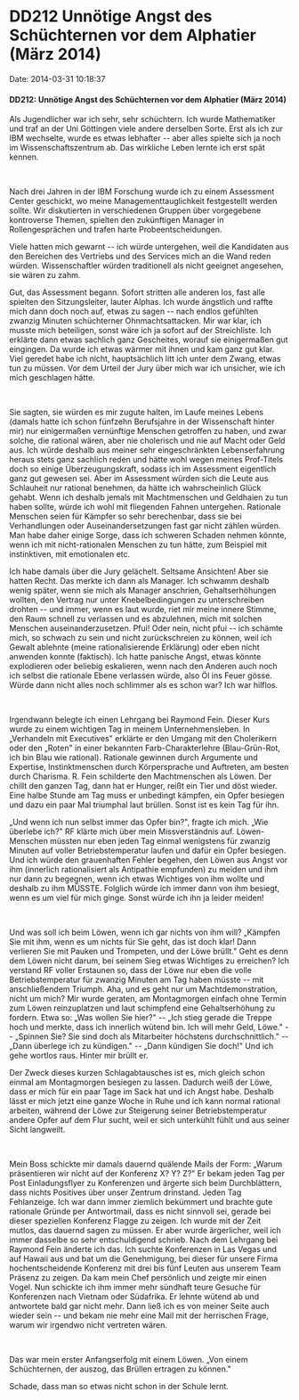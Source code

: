 DD212 Unnötige Angst des Schüchternen vor dem Alphatier (März 2014)
===================================================================

Date: 2014-03-31 10:18:37

#### DD212: Unnötige Angst des Schüchternen vor dem Alphatier (März 2014)

Als Jugendlicher war ich sehr, sehr schüchtern. Ich wurde Mathematiker
und traf an der Uni Göttingen viele andere derselben Sorte. Erst als ich
zur IBM wechselte, wurde es etwas lebhafter -- aber alles spielte sich
ja noch im Wissenschaftszentrum ab. Das wirkliche Leben lernte ich erst
spät kennen.

 

Nach drei Jahren in der IBM Forschung wurde ich zu einem Assessment
Center geschickt, wo meine Managementtauglichkeit festgestellt werden
sollte. Wir diskutierten in verschiedenen Gruppen über vorgegebene
kontroverse Themen, spielten den zukünftigen Manager in Rollengesprächen
und trafen harte Probeentscheidungen.

Viele hatten mich gewarnt -- ich würde untergehen, weil die Kandidaten
aus den Bereichen des Vertriebs und des Services mich an die Wand reden
würden. Wissenschaftler würden traditionell als nicht geeignet
angesehen, sie wären zu zahm.

Gut, das Assessment begann. Sofort stritten alle anderen los, fast alle
spielten den Sitzungsleiter, lauter Alphas. Ich wurde ängstlich und
raffte mich dann doch noch auf, etwas zu sagen -- nach endlos gefühlten
zwanzig Minuten schüchterner Ohnmachtsattacken. Mir war klar, ich musste
mich beteiligen, sonst wäre ich ja sofort auf der Streichliste. Ich
erklärte dann etwas sachlich ganz Gescheites, worauf sie einigermaßen
gut eingingen. Da wurde ich etwas wärmer mit ihnen und kam ganz gut
klar. Viel geredet habe ich nicht, hauptsächlich litt ich unter dem
Zwang, etwas tun zu müssen. Vor dem Urteil der Jury über mich war ich
unsicher, wie ich mich geschlagen hätte.

 

Sie sagten, sie würden es mir zugute halten, im Laufe meines Lebens
(damals hatte ich schon fünfzehn Berufsjahre in der Wissenschaft hinter
mir) nur einigermaßen vernünftige Menschen getroffen zu haben, und zwar
solche, die rational wären, aber nie cholerisch und nie auf Macht oder
Geld aus. Ich würde deshalb aus meiner sehr eingeschränkten
Lebenserfahrung heraus stets ganz sachlich reden und hätte wohl wegen
meines Prof-Titels doch so einige Überzeugungskraft, sodass ich im
Assessment eigentlich ganz gut gewesen sei. Aber im Assessment würden
sich die Leute aus Schlauheit nur rational benehmen, da hätte ich
wahrscheinlich Glück gehabt. Wenn ich deshalb jemals mit Machtmenschen
und Geldhaien zu tun haben sollte, würde ich wohl mit fliegenden Fahnen
untergehen. Rationale Menschen seien für Kämpfer so sehr berechenbar,
dass sie bei Verhandlungen oder Auseinandersetzungen fast gar nicht
zählen würden. Man habe daher einige Sorge, dass ich schweren Schaden
nehmen könnte, wenn ich mit nicht-rationalen Menschen zu tun hätte, zum
Beispiel mit instinktiven, mit emotionalen etc.

Ich habe damals über die Jury gelächelt. Seltsame Ansichten! Aber sie
hatten Recht. Das merkte ich dann als Manager. Ich schwamm deshalb wenig
später, wenn sie mich als Manager anschrien, Gehaltserhöhungen wollten,
den Vertrag nur unter Knebelbedingungen zu unterschreiben drohten -- und
immer, wenn es laut wurde, riet mir meine innere Stimme, den Raum
schnell zu verlassen und es abzulehnen, mich mit solchen Menschen
auseinanderzusetzen. Pfui! Oder nein, nicht pfui -- ich schämte mich, so
schwach zu sein und nicht zurückschreien zu können, weil ich Gewalt
ablehnte (meine rationalisierende Erklärung) oder eben nicht anwenden
konnte (faktisch). Ich hatte panische Angst, etwas könnte explodieren
oder beliebig eskalieren, wenn nach den Anderen auch noch ich selbst die
rationale Ebene verlassen würde, also Öl ins Feuer gösse. Würde dann
nicht alles noch schlimmer als es schon war? Ich war hilflos.

 

Irgendwann belegte ich einen Lehrgang bei Raymond Fein. Dieser Kurs
wurde zu einem wichtigen Tag in meinem Unternehmensleben. In „Verhandeln
mit Executives" erklärte er den Umgang mit den Cholerikern oder den
„Roten" in einer bekannten Farb-Charakterlehre (Blau-Grün-Rot, ich bin
Blau wie rational). Rationale gewinnen durch Argumente und Expertise,
Instinktmenschen durch Körpersprache und Auftreten, am besten durch
Charisma. R. Fein schilderte den Machtmenschen als Löwen. Der chillt den
ganzen Tag, dann hat er Hunger, reißt ein Tier und döst wieder. Eine
halbe Stunde am Tag muss er unbedingt kämpfen, ein Opfer besiegen und
dazu ein paar Mal triumphal laut brüllen. Sonst ist es kein Tag für ihn.

„Und wenn ich nun selbst immer das Opfer bin?", fragte ich mich. „Wie
überlebe ich?" RF klärte mich über mein Missverständnis auf.
Löwen-Menschen müssten nur eben jeden Tag einmal wenigstens für zwanzig
Minuten auf voller Betriebstemperatur laufen und dafür ein Opfer
besiegen. Und ich würde den grauenhaften Fehler begehen, den Löwen aus
Angst vor ihm (innerlich rationalisiert als Antipathie empfunden) zu
meiden und ihm nur dann zu begegnen, wenn ich etwas Wichtiges von ihm
wollte und deshalb zu ihm MÜSSTE. Folglich würde ich immer dann von ihm
besiegt, wenn es um viel für mich ginge. Sonst würde ich ihn ja leider
meiden!

 

Und was soll ich beim Löwen, wenn ich gar nichts von ihm will? „Kämpfen
Sie mit ihm, wenn es um nichts für Sie geht, das ist doch klar! Dann
verlieren Sie mit Pauken und Trompeten, und der Löwe brüllt." Geht es
denn dem Löwen nicht darum, bei seinem Sieg etwas Wichtiges zu
erreichen? Ich verstand RF voller Erstaunen so, dass der Löwe nur eben
die volle Betriebstemperatur für zwanzig Minuten am Tag haben müsste --
mit anschließendem Triumph. Aha, und es geht nur um Machtdemonstration,
nicht um mich? Mir wurde geraten, am Montagmorgen einfach ohne Termin
zum Löwen reinzuplatzen und laut schimpfend eine Gehaltserhöhung zu
fordern. Etwa so: „Was wollen Sie hier?" -- „Ich stieg gerade die Treppe
hoch und merkte, dass ich innerlich wütend bin. Ich will mehr Geld,
Löwe." -- „Spinnen Sie? Sie sind doch als Mitarbeiter höchstens
durchschnittlich." -- „Dann überlege ich zu kündigen." -- „Dann kündigen
Sie doch!" Und ich gehe wortlos raus. Hinter mir brüllt er.

Der Zweck dieses kurzen Schlagabtausches ist es, mich gleich schon
einmal am Montagmorgen besiegen zu lassen. Dadurch weiß der Löwe, dass
er mich für ein paar Tage im Sack hat und ich Angst habe. Deshalb lässt
er mich jetzt eine ganze Woche in Ruhe und ich kann normal rational
arbeiten, während der Löwe zur Steigerung seiner Betriebstemperatur
andere Opfer auf dem Flur sucht, weil er sich unterkühlt fühlt und aus
seiner Sicht langweilt.

 

Mein Boss schickte mir damals dauernd quälende Mails der Form: „Warum
präsentieren wir nicht auf der Konferenz X? Y? Z?" Er bekam jeden Tag
per Post Einladungsflyer zu Konferenzen und ärgerte sich beim
Durchblättern, dass nichts Positives über unser Zentrum drinstand. Jeden
Tag Fehlanzeige. Ich war dann immer ziemlich bekümmert und brachte gute
rationale Gründe per Antwortmail, dass es nicht sinnvoll sei, gerade bei
dieser speziellen Konferenz Flagge zu zeigen. Ich wurde mit der Zeit
mutlos, das dauernd sagen zu müssen. Er aber wurde ärgerlicher, weil ich
immer dasselbe so sehr entschuldigend schrieb. Nach dem Lehrgang bei
Raymond Fein änderte ich das. Ich suchte Konferenzen in Las Vegas und
auf Hawaii aus und bat um die Genehmigung, bei dieser für unsere Firma
hochentscheidende Konferenz mit drei bis fünf Leuten aus unserem Team
Präsenz zu zeigen. Da kam mein Chef persönlich und zeigte mir einen
Vogel. Nun schickte ich ihm immer mehr sündhaft teure Gesuche für
Konferenzen nach Vietnam oder Südafrika. Er lehnte wütend ab und
antwortete bald gar nicht mehr. Dann ließ ich es von meiner Seite auch
wieder sein -- und bekam nie mehr eine Mail mit der herrischen Frage,
warum wir irgendwo nicht vertreten wären.

 

Das war mein erster Anfangserfolg mit einem Löwen. „Von einem
Schüchternen, der auszog, das Brüllen ertragen zu können."

Schade, dass man so etwas nicht schon in der Schule lernt.
